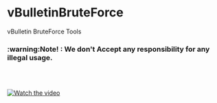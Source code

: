 # vBulletinBruteForce
vBulletin BruteForce Tools
<h3> :warning:Note! : We don't Accept any responsibility for any illegal usage.</h3><br>
<br>


[![Watch the video](https://raw.githubusercontent.com/04x/vBulletinBruteForce/master/screen/aaw.PNG)](https://www.aparat.com/v/Fs1Od)
